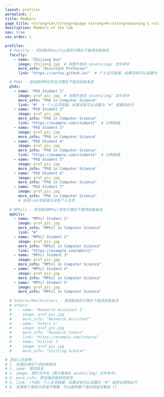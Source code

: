 ```yaml
---
layout: profiles
permalink: /
title: Members
page_title: <strong>LA</strong>nguage <strong>R</strong>easoning & <strong>K</strong>nowledge Lab
description: Members of the lab
nav: true
nav_order: 1

profiles:
  # Faculty - 添加新的Faculty成员只需在下面添加新条目
  faculty:
    - name: "Zhijiang Guo"
      image: zhijiang.jpg  # 将图片放在 assets/img/ 文件夹中
      more_info: "Assistant Professor"
      link: "https://cartus.github.io/"  # 个人主页链接，如果没有可以设置为 "#" 或删除此行

  # PhDs - 添加新的PhD学生只需在下面添加新条目
  phds:
    - name: "PhD Student 1"
      image: prof_pic.jpg  # 将图片放在 assets/img/ 文件夹中
      more_info: "PhD in Computer Science"
      link: "#"  # 个人主页链接，如果没有可以设置为 "#" 或删除此行
    - name: "PhD Student 2" 
      image: prof_pic.jpg
      more_info: "PhD in Computer Science"
      link: "https://example.com/student2"  # 示例链接
    - name: "PhD Student 3"
      image: prof_pic.jpg
      more_info: "PhD in Computer Science"
    - name: "PhD Student 4" 
      image: prof_pic.jpg
      more_info: "PhD in Computer Science"
      link: "https://example.com/student4"  # 示例链接
    - name: "PhD Student 5"
      image: prof_pic.jpg
      more_info: "PhD in Computer Science"
    - name: "PhD Student 6"
      image: prof_pic.jpg
      more_info: "PhD in Computer Science"
    - name: "PhD Student 7"
      image: prof_pic.jpg
      more_info: "PhD in Computer Science"
      # 没有link字段表示没有个人主页
  
  # MPhils - 添加新的MPhil学生只需在下面添加新条目  
  mphils:
    - name: "MPhil Student 1"
      image: prof_pic.jpg
      more_info: "MPhil in Computer Science"
      link: "#"
    - name: "MPhil Student 2"
      image: prof_pic.jpg
      more_info: "MPhil in Computer Science"
      link: "https://example.com/mphil2"
    - name: "MPhil Student 3"
      image: prof_pic.jpg
      more_info: "MPhil in Computer Science"
    - name: "MPhil Student 4"
      image: prof_pic.jpg
      more_info: "MPhil in Computer Science"
    - name: "MPhil Student 5"
      image: prof_pic.jpg
      more_info: "MPhil in Computer Science"
  
  # Interns/RAs/Visitors - 添加新成员只需在下面添加新条目
  # others:
  #   - name: "Research Assistant 1"
  #     image: prof_pic.jpg
  #     more_info: "Research Assistant"
  #   - name: "Intern 1"
  #     image: prof_pic.jpg
  #     more_info: "Research Intern"
  #     link: "https://example.com/intern1"
  #   - name: "Visitor 1"
  #     image: prof_pic.jpg
  #     more_info: "Visiting Scholar"

# 添加人员说明：
# 1. 在相应类别下添加新条目
# 2. name: 填写姓名
# 3. image: 图片文件名（图片需放在 assets/img/ 文件夹中）
# 4. more_info: 职位描述或其他信息
# 5. link: (可选) 个人主页链接，如果没有可以设置为 "#" 或完全删除此行
# 6. 如果某个类别为空或不需要，可以删除整个类别或留空数组 []
---
```

